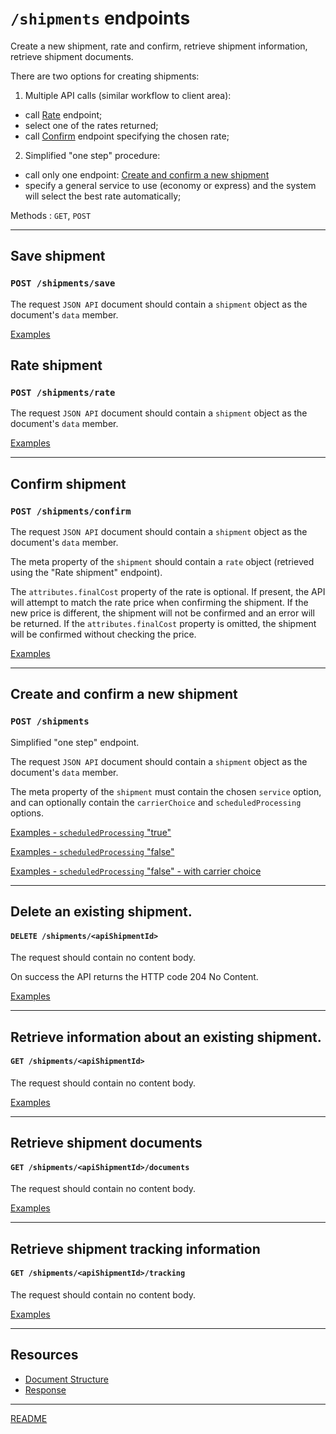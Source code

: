 # `/shipments` endpoints

Create a new shipment, rate and confirm, retrieve shipment information, retrieve shipment documents.

There are two options for creating shipments:

1) Multiple API calls (similar workflow to client area):

- call [Rate](#rate-shipment) endpoint;
- select one of the rates returned;
- call [Confirm](#confirm-shipment) endpoint specifying the chosen rate;

2) Simplified "one step" procedure:

- call only one endpoint: [Create and confirm a new shipment](#Create-and-confirm-a-new-shipment)
- specify a general service to use (economy or express) and the system will select the best rate automatically;

Methods : `GET`, `POST`

---

## Save shipment
### `POST /shipments/save`

The request `JSON API` document should contain a `shipment` object as the document's `data` member.

[Examples](ExamplesSave.md)

## Rate shipment
### `POST /shipments/rate`

The request `JSON API` document should contain a `shipment` object as the document's `data` member.

[Examples](ExamplesRate.md)

---

## Confirm shipment
### `POST /shipments/confirm`

The request `JSON API` document should contain a `shipment` object as the document's `data` member.

The meta property of the `shipment` should contain a `rate` object (retrieved using the "Rate shipment" endpoint).

The `attributes.finalCost` property of the rate is optional. If present, the API will attempt to match the rate price when confirming the shipment.
If the new price is different, the shipment will not be confirmed and an error will be returned.
If the `attributes.finalCost` property is omitted, the shipment will be confirmed without checking the price.

[Examples](ExamplesConfirm.md)

---

## Create and confirm a new shipment
### `POST /shipments`

Simplified "one step" endpoint.

The request `JSON API` document should contain a `shipment` object as the document's `data` member.

The meta property of the `shipment` must contain the chosen `service` option, and can optionally contain the `carrierChoice` and `scheduledProcessing` options.

[Examples - `scheduledProcessing` "true"](ExamplesOneStepScheduledTrue.md)

[Examples - `scheduledProcessing` "false"](ExamplesOneStepScheduledFalse.md)

[Examples - `scheduledProcessing` "false" - with carrier choice](ExamplesOneStepScheduledFalseCarrierChoice.md)

---

## Delete an existing shipment.

#### `DELETE /shipments/<apiShipmentId>`

The request should contain no content body.

On success the API returns the HTTP code 204 No Content.

[Examples](ExamplesDeleteShipment.md)

---

## Retrieve information about an existing shipment.
#### `GET /shipments/<apiShipmentId>`

The request should contain no content body.

[Examples](ExamplesRetrieveShipment.md)

---

## Retrieve shipment documents
#### `GET /shipments/<apiShipmentId>/documents`

The request should contain no content body.

[Examples](ExamplesRetrieveDocuments.md)

---

## Retrieve shipment tracking information
#### `GET /shipments/<apiShipmentId>/tracking`

The request should contain no content body.

[Examples](ExamplesRetrieveTracking.md)

---

## Resources

* [Document Structure](DocumentStructure.md)
* [Response](Response.md)

---

[README](../../../README.md)

